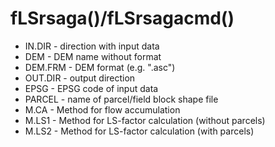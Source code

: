 # fLSrsaga()/fLSrsagacmd()
* IN.DIR - direction with input data
* DEM - DEM name without format
* DEM.FRM - DEM format  (e.g. ".asc")
* OUT.DIR - output direction
* EPSG - EPSG code of input data
* PARCEL - name of parcel/field block shape file
* M.CA - Method for flow accumulation
* M.LS1 - Method for LS-factor calculation (without parcels)
* M.LS2 - Method for LS-factor calculation (with parcels)

